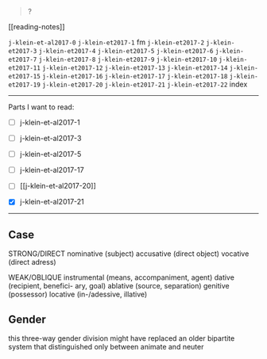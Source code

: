 > ?

[[reading-notes]]

`j-klein-et-al2017-0`
`j-klein-et2017-1` fm
`j-klein-et2017-2`
`j-klein-et2017-3`
`j-klein-et2017-4`
`j-klein-et2017-5`
`j-klein-et2017-6`
`j-klein-et2017-7`
`j-klein-et2017-8`
`j-klein-et2017-9`
`j-klein-et2017-10`
`j-klein-et2017-11`
`j-klein-et2017-12`
`j-klein-et2017-13`
`j-klein-et2017-14`
`j-klein-et2017-15`
`j-klein-et2017-16`
`j-klein-et2017-17`
`j-klein-et2017-18`
`j-klein-et2017-19`
`j-klein-et2017-20`
`j-klein-et2017-21`
`j-klein-et2017-22` index

---

Parts I want to read:
- [ ] j-klein-et-al2017-1
- [ ] j-klein-et-al2017-3
- [ ] j-klein-et-al2017-5
- [ ] j-klein-et-al2017-17
- [ ] [[j-klein-et-al2017-20]]
- [x] j-klein-et-al2017-21


---


## Case
STRONG/DIRECT
nominative (subject)
accusative (direct object)
vocative (direct adress)

WEAK/OBLIQUE
instrumental (means, accompaniment, agent)
dative (recipient, benefici- ary, goal)
ablative (source, separation)
genitive (possessor)
locative (in-/adessive, illative)


## Gender
this three-way gender division might have replaced an older bipartite system that distinguished only between animate and neuter